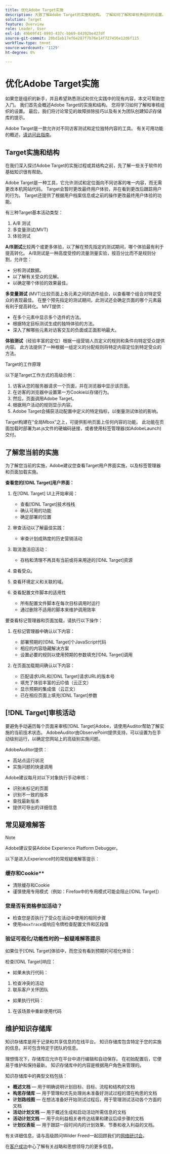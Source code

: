 ```yaml
---
title: 优化Adobe Target实施
description: 大致了解Adobe Target的实施和结构。 了解如何了解和审核贵组织的设置。 了解为团队创建知识存储库的常见故障排除技巧和提示。
solution: Target
feature: Overview
role: Leader, User
exl-id: 49b69f41-0993-437c-bb69-84392be427df
source-git-commit: 20bd1eb17ef6e287f7b76e14f727456e12d6f115
workflow-type: tm+mt
source-wordcount: '1129'
ht-degree: 0%

---
```


# 优化Adobe Target实施

如果您是组织的新手，并且希望熟悉测试和优化实践中的现有内容，本文可帮助您入门。 我们首先会概述Adobe Target的实施和结构。 您将学习如何了解和审核组织的设置。 最后，我们将讨论常见的故障排除技巧以及有关为团队创建知识存储库的提示。

Adobe Target是一款允许对不同访客测试和定位独特内容的工具。 有关可用功能的概述，[请访问此指南](https://experienceleague.adobe.com/docs/target/using/introduction/intro.html?lang=en)。

## Target实施和结构

在我们深入探讨Adobe Target的实施过程或其结构之前，先了解一些关于软件的基础知识很有帮助。

Adobe Target是一种工具，它允许测试和定位面向不同访客的唯一内容，而无需更改本机网站代码。 Target会暂时更改最终用户体验，并在看到更改后跟踪用户的行为。 Target还提供了根据用户档案信息或之前的操作更改最终用户体验的功能。

有三种Target基本活动类型：

1. A/B 测试
2. 多变量测试(MVT)
3. 体验测试

**A/B测试**&#x200B;比较两个或更多体验，以了解在预先指定的测试期间，哪个体验最有利于提高转化。 A/B测试是一种高度受控的流量测量实验，按百分比而不是规则分割，允许您：

* 分析测试数据。
* 以了解有关受众的见解。
* 以确定哪个体验的效果最佳。

**多变量测试** (MVT)比较页面上各元素之间的选件组合，以查看哪个组合对特定受众的表现最佳。 在整个预先指定的测试期间，此测试还会确定页面的哪个元素最有利于提高转化。 MVT提供：

* 在多个元素中显示多个选件的方法。
* 根据特定目标测试生成的独特体验的方法。
* 深入了解哪些元素对访客交互的负面或正面影响最大。

**体验测试**（经验丰富的定位）根据一组营销人员定义的规则和条件向特定受众提供内容。 此方法提供了一种根据一组定义的分配规则将特定内容定位到特定受众的方法。

Target的工作原理

以下是Target工作方式的高级示例：

1. 访客从您的服务器请求一个页面，并在浏览器中显示该页面。
1. 在访客的浏览器中设置第一方Cookie以存储行为。
1. 然后，页面调用Adobe Target。
1. 根据用户活动的规则显示内容。
1. Adobe Target会捕获活动配置中定义的特定指标，以衡量测试体验的影响。

Target构建在“全局Mbox”之上，可提供影响页面上任何内容的功能。 此功能在页面加载时部署为at.js文件的硬编码链接，或者使用标签管理器(如AdobeLaunch)交付。

## 了解您当前的实施

为了解您当前的实施，Adobe建议您查看Target用户界面实施，以及标签管理器和页面加载实施。

**查看您的[!DNL Target]用户界面：**

1. 在[!DNL Target] UI上开始审阅：

   * 查看[!DNL Target]技术栈栈
   * 确认可用的功能
   * 确定部署的位置

1. 审查活动以了解最佳实践：

   * 审查计划成熟度的历史营销活动

1. 取消激活旧活动：

   * 存档和清理不再具有当前或将来用途的[!DNL Target]资源

1. 查看受众。

1. 查看环境定义和关联的域。

1. 查看配置文件脚本的适用性

   * 所有配置文件脚本在每次目标调用时运行
   * 通过删除不适用的脚本来维护调用效率

要查看标记管理器和页面加载，请执行以下操作：

1. 在标记管理器中确认以下内容：

   * 部署预期的[!DNL Target]个JavaScript代码
   * 相应的内容隐藏解决方案
   * 设置必要的规则以使用预期的参数填充[!DNL Target]调用

1. 在页面加载期间确认以下内容：

   * 匹配请求URL和[!DNL Target]请求URL的版本号
   * 填充了体验丰富的云ID值（云正文）
   * 显示预期的集成值（云正文）
   * 已在相应页面上填充[!DNL Target]参数

## [!DNL Target]审核活动

要避免手动遍历每个页面来审核[!DNL Target]Adobe，请使用Auditor帮助了解实施的当前技术状态。 AdobeAuditor由ObservePoint提供支持，可以设置为在手动级别运行，以确定您网站上的高级别实施问题。

AdobeAuditor提供：

* 高站点运行状况
* 实施问题的快速调用

Adobe建议每月对以下对象执行手动审核：

* 识别未标记的页面
* 识别不一致的版本
* 查找最新版本
* 提供可导出的详细信息

## 常见疑难解答

>[!NOTE]
>
>Adobe建议安装Adobe Experience Platform Debugger。

以下是进入Experience时的常规疑难解答提示：

### 缓存和Cookie**

* 清除缓存和Cookie
* 谨慎使用专用模式（例如：Firefox中的专用模式可能会阻止[!DNL Target]）

### 您是否有资格参加活动？

* 检查您是否执行了受众在活动中使用的相同步骤
* 使用`mboxTrace`或响应令牌检查配置文件和区段值

### 验证可视化/功能性时的一般疑难解答提示

如果位于[!DNL Target]体验中，而您没有看到预期的可视化体验：

检查[!DNL Target]响应：

* 如果未执行代码：

1. 检查冲突的活动
1. 联系客户关怀团队

* 如果执行代码：

1. 在该场景中重新使用代码

## 维护知识存储库

知识存储库是用于记录和共享信息的在线平台。 知识存储库包含特定于您的实施的信息，并可包含特定于团队的信息。

理想情况下，存储库应允许在平台中进行编辑和自动保存。 在初始配置后，它便易于维护和保持最新。 知识存储库中的内容是根据用户角色来管理的。

知识存储库中的典型文档包括：

* **概述文档** — 用于明确说明计划目标、目标、流程和结构的文档
* **构思存储库** — 用于管理和优先处理尚未准备好测试过程的潜在构思的文档
* **计划路线图** — 在想法准备好开始测试过程后，用于管理测试活动各个方面的文档
* **活动计划文档** — 用于概述生成和启动活动所需信息的文档
* **活动计划文档** — 用于向利益相关者传达结果和建议后续步骤的文档
* **计划仪表板** — 用于跟踪一段时间内的计划效果、节奏和收入利益的文档。

有关详细信息，请与高级顾问Wilder Freed一起回顾我们的[网络研讨会](https://adobecustomersuccess.adobeconnect.com/p4p7xlp7dh42mp4/)。

在[客户成功](https://experienceleague.adobe.com/docs/customer-success/customer-success/overview.html)中心了解有关战略和思想领导力的更多信息。
